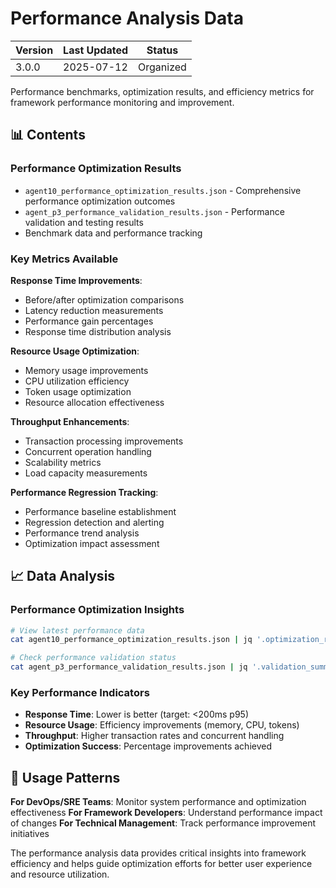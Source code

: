 # Performance Analysis Data

| Version | Last Updated | Status |
|---------|-------------|--------|
| 3.0.0   | 2025-07-12  | Organized |

Performance benchmarks, optimization results, and efficiency metrics for framework performance monitoring and improvement.

## 📊 Contents

### Performance Optimization Results
- `agent10_performance_optimization_results.json` - Comprehensive performance optimization outcomes
- `agent_p3_performance_validation_results.json` - Performance validation and testing results
- Benchmark data and performance tracking

### Key Metrics Available

**Response Time Improvements**:
- Before/after optimization comparisons
- Latency reduction measurements
- Performance gain percentages
- Response time distribution analysis

**Resource Usage Optimization**:
- Memory usage improvements
- CPU utilization efficiency
- Token usage optimization
- Resource allocation effectiveness

**Throughput Enhancements**:
- Transaction processing improvements
- Concurrent operation handling
- Scalability metrics
- Load capacity measurements

**Performance Regression Tracking**:
- Performance baseline establishment
- Regression detection and alerting
- Performance trend analysis
- Optimization impact assessment

## 📈 Data Analysis

### Performance Optimization Insights
```bash
# View latest performance data
cat agent10_performance_optimization_results.json | jq '.optimization_results'

# Check performance validation status
cat agent_p3_performance_validation_results.json | jq '.validation_summary'
```

### Key Performance Indicators
- **Response Time**: Lower is better (target: <200ms p95)
- **Resource Usage**: Efficiency improvements (memory, CPU, tokens)
- **Throughput**: Higher transaction rates and concurrent handling
- **Optimization Success**: Percentage improvements achieved

## 🎯 Usage Patterns

**For DevOps/SRE Teams**: Monitor system performance and optimization effectiveness
**For Framework Developers**: Understand performance impact of changes
**For Technical Management**: Track performance improvement initiatives

The performance analysis data provides critical insights into framework efficiency and helps guide optimization efforts for better user experience and resource utilization.